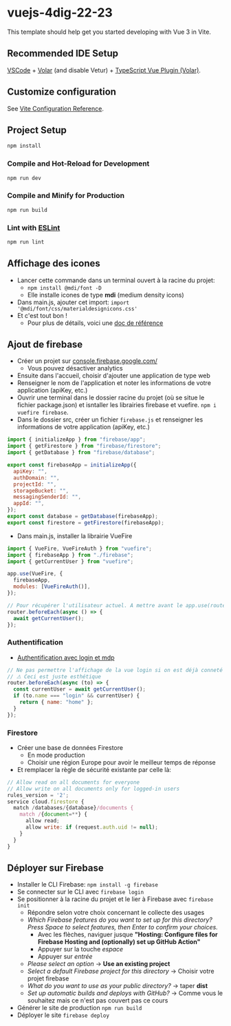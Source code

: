 # vuejs-4dig-22-23

This template should help get you started developing with Vue 3 in Vite.

## Recommended IDE Setup

[VSCode](https://code.visualstudio.com/) + [Volar](https://marketplace.visualstudio.com/items?itemName=Vue.volar) (and disable Vetur) + [TypeScript Vue Plugin (Volar)](https://marketplace.visualstudio.com/items?itemName=Vue.vscode-typescript-vue-plugin).

## Customize configuration

See [Vite Configuration Reference](https://vitejs.dev/config/).

## Project Setup

```sh
npm install
```

### Compile and Hot-Reload for Development

```sh
npm run dev
```

### Compile and Minify for Production

```sh
npm run build
```

### Lint with [ESLint](https://eslint.org/)

```sh
npm run lint
```

## Affichage des icones

- Lancer cette commande dans un terminal ouvert à la racine du projet:
  - `npm install @mdi/font -D`
  - Elle installe icones de type **mdi** (medium density icons)
- Dans main.js, ajouter cet import: `import '@mdi/font/css/materialdesignicons.css'`
- Et c'est tout bon !
  - Pour plus de détails, voici une [doc de référence](https://vuetifyjs.com/en/features/icon-fonts/#material-design-icons)

## Ajout de firebase

- Créer un projet sur [console.firebase.google.com/](https://console.firebase.google.com/)
  - Vous pouvez désactiver analytics
- Ensuite dans l'accueil, choisir d'ajouter une application de type web
- Renseigner le nom de l'application et noter les informations de votre application (apiKey, etc.)
- Ouvrir une terminal dans le dossier racine du projet (où se situe le fichier package.json) et isntaller les librairies firebase et vuefire. `npm i vuefire firebase`.
- Dans le dossier src, créer un fichier `firebase.js` et renseigner les informations de votre application (apiKey, etc.)

```js
import { initializeApp } from "firebase/app";
import { getFirestore } from "firebase/firestore";
import { getDatabase } from "firebase/database";

export const firebaseApp = initializeApp({
  apiKey: "",
  authDomain: "",
  projectId: "",
  storageBucket: "",
  messagingSenderId: "",
  appId: "",
});
export const database = getDatabase(firebaseApp);
export const firestore = getFirestore(firebaseApp);
```

- Dans main.js, installer la librairie VueFire

```js
import { VueFire, VueFireAuth } from "vuefire";
import { firebaseApp } from "./firebase";
import { getCurrentUser } from "vuefire";

app.use(VueFire, {
  firebaseApp,
  modules: [VueFireAuth()],
});

// Pour récupérer l'utilisateur actuel. A mettre avant le app.use(router)
router.beforeEach(async () => {
  await getCurrentUser();
});
```

### Authentification

- [Authentification avec login et mdp](https://firebase.google.com/docs/auth/web/password-auth)

```js
// Ne pas permettre l'affichage de la vue login si on est déjà conneté
// ⚠ Ceci est juste esthétique
router.beforeEach(async (to) => {
  const currentUser = await getCurrentUser();
  if (to.name === "login" && currentUser) {
    return { name: "home" };
  }
});
```

### Firestore

- Créer une base de données Firestore
  - En mode production
  - Choisir une région Europe pour avoir le meilleur temps de réponse
- Et remplacer la règle de sécurité existante par celle là:

```js
// Allow read on all documents for everyone
// Allow write on all documents only for logged-in users
rules_version = '2';
service cloud.firestore {
  match /databases/{database}/documents {
    match /{document=**} {
      allow read;
      allow write: if (request.auth.uid != null);
    }
  }
}
```

## Déployer sur Firebase

- Installer le CLI Firebase: `npm install -g firebase`
- Se connecter sur le CLI avec `firebase login`
- Se positionner à la racine du projet et le lier à Firebase avec `firebase init`
  - Répondre selon votre choix concernant le collecte des usages
  - _Which Firebase features do you want to set up for this directory? Press Space to select features, then Enter to confirm your choices._
    - Avec les flèches, naviguer jusque **"Hosting: Configure files for Firebase Hosting and (optionally) set up GitHub Action"**
    - Appuyer sur la touche _espace_
    - Appuyer sur _entrée_
  - _Please select an option_ -> **Use an existing project**
  - _Select a default Firebase project for this directory_ -> Choisir votre projet firebase
  - _What do you want to use as your public directory?_ -> taper **dist**
  - _Set up automatic builds and deploys with GitHub?_ -> Comme vous le souhaitez mais ce n'est pas couvert pas ce cours
- Générer le site de production `npm run build`
- Déployer le site `firebase deploy`
